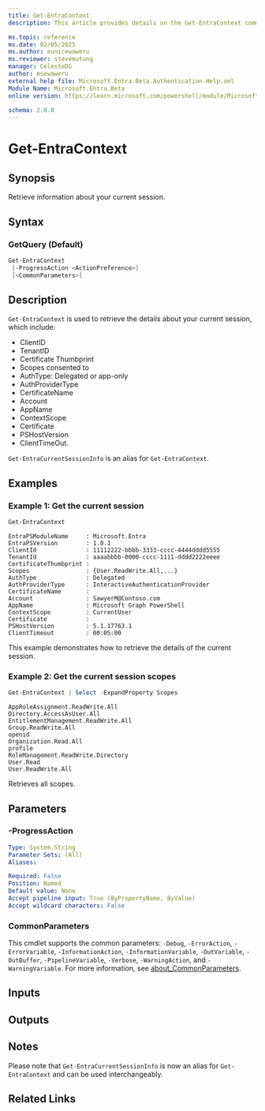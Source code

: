 ```yaml
---
title: Get-EntraContext
description: This article provides details on the Get-EntraContext command.

ms.topic: reference
ms.date: 02/05/2025
ms.author: eunicewaweru
ms.reviewer: stevemutung
manager: CelesteDG
author: msewaweru
external help file: Microsoft.Entra.Beta.Authentication-Help.xml
Module Name: Microsoft.Entra.Beta
online version: https://learn.microsoft.com/powershell/module/Microsoft.Entra.Beta/Get-EntraContext

schema: 2.0.0
---
```


# Get-EntraContext

## Synopsis

Retrieve information about your current session.

## Syntax

### GetQuery (Default)

```powershell
Get-EntraContext
 [-ProgressAction <ActionPreference>]
 [<CommonParameters>]
```

## Description

`Get-EntraContext` is used to retrieve the details about your current session, which include:

- ClientID
- TenantID
- Certificate Thumbprint
- Scopes consented to
- AuthType: Delegated or app-only
- AuthProviderType
- CertificateName
- Account
- AppName
- ContextScope
- Certificate
- PSHostVersion
- ClientTimeOut.

`Get-EntraCurrentSessionInfo` is an alias for `Get-EntraContext`.

## Examples

### Example 1: Get the current session

```powershell
Get-EntraContext
```

```Output
EntraPSModuleName     : Microsoft.Entra
EntraPSVersion        : 1.0.1
ClientId              : 11112222-bbbb-3333-cccc-4444dddd5555
TenantId              : aaaabbbb-0000-cccc-1111-dddd2222eeee
CertificateThumbprint :
Scopes                : {User.ReadWrite.All,...}
AuthType              : Delegated
AuthProviderType      : InteractiveAuthenticationProvider
CertificateName       :
Account               : SawyerM@Contoso.com
AppName               : Microsoft Graph PowerShell
ContextScope          : CurrentUser
Certificate           :
PSHostVersion         : 5.1.17763.1
ClientTimeout         : 00:05:00
```

This example demonstrates how to retrieve the details of the current session.

### Example 2: Get the current session scopes

```powershell
Get-EntraContext | Select -ExpandProperty Scopes
```

```Output
AppRoleAssignment.ReadWrite.All
Directory.AccessAsUser.All
EntitlementManagement.ReadWrite.All
Group.ReadWrite.All
openid
Organization.Read.All
profile
RoleManagement.ReadWrite.Directory
User.Read
User.ReadWrite.All
```

Retrieves all scopes.

## Parameters

### -ProgressAction

```yaml
Type: System.String
Parameter Sets: (All)
Aliases:

Required: False
Position: Named
Default value: None
Accept pipeline input: True (ByPropertyName, ByValue)
Accept wildcard characters: False
```

### CommonParameters

This cmdlet supports the common parameters: `-Debug`, `-ErrorAction`, `-ErrorVariable`, `-InformationAction`, `-InformationVariable`, `-OutVariable`, `-OutBuffer`, `-PipelineVariable`, `-Verbose`, `-WarningAction`, and `-WarningVariable`. For more information, see [about_CommonParameters](https://go.microsoft.com/fwlink/?LinkID=113216).

## Inputs

## Outputs

## Notes

Please note that `Get-EntraCurrentSessionInfo` is now an alias for `Get-EntraContext` and can be used interchangeably.

## Related Links
